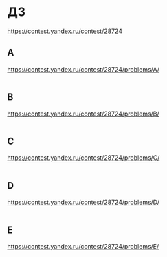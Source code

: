 # ДЗ
https://contest.yandex.ru/contest/28724

## A
https://contest.yandex.ru/contest/28724/problems/A/

```swift
```

## B
https://contest.yandex.ru/contest/28724/problems/B/

```swift
```

## C
https://contest.yandex.ru/contest/28724/problems/C/

```swift
```

## D
https://contest.yandex.ru/contest/28724/problems/D/

```swift
```

## E
https://contest.yandex.ru/contest/28724/problems/E/

```swift
```
